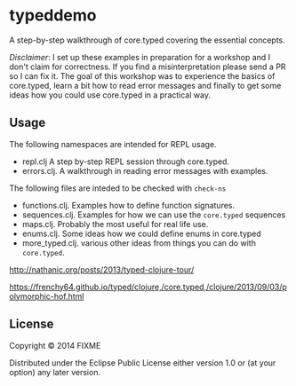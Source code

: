 # typeddemo

A step-by-step walkthrough of core.typed covering the essential concepts.

*Disclaimer*: I set up these examples in preparation for a workshop and I don't claim
for correctness. If you find a misinterpretation please send a PR so I can fix it.
The goal of this workshop was to experience the basics of core.typed, learn a bit how to
read error messages and finally to get some ideas how you could use core.typed in a practical way. 

## Usage

The following namespaces are intended for REPL usage. 


* repl.clj A step by-step REPL session through core.typed.
* errors.clj. A walkthrough in reading error messages with examples.

The following files are inteded to be checked with `check-ns`

* functions.clj. Examples how to define function signatures.
* sequences.clj. Examples for how we can use the `core.typed` sequences
* maps.clj. Probably the most useful for real life use.
* enums.clj. Some ideas how we could define enums in core.typed
* more_typed.clj. various other ideas from things you can do with `core.typed`.


http://nathanic.org/posts/2013/typed-clojure-tour/

https://frenchy64.github.io/typed/clojure,/core.typed,/clojure/2013/09/03/polymorphic-hof.html
## License

Copyright © 2014 FIXME

Distributed under the Eclipse Public License either version 1.0 or (at
your option) any later version.
